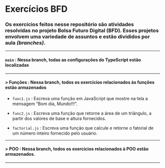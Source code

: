 # Exercícios BFD

### Os exercícios feitos nesse repositório são atividades resolvidas no projeto Bolsa Futuro Digital (BFD). Esses projetos envolvem uma variedade de assuntos e estão divididos por aula ***(branches)***.

---

#### `main` : Nessa branch, todas as configurações do TypeScript estão localizadas

---

#### > Funções : Nessa branch, todos os exercícios relacionados às funções estão armazenados 
- `func1.js` : Escreva uma função em JavaScript que mostre na tela a mensagem “Bom dia, Mundo!!!”.

- `func2.js` : Escreva uma função que retorne a área de um triângulo, a partir dos valores de base e altura fornecidos.

- `factorial.js` : Escreva uma função que calcule e retorne o fatorial de um número inteiro fornecido pelo usuário.

---

#### > POO : Nessa branch, todos os exercícios relacionados à POO estão armazenados.

---